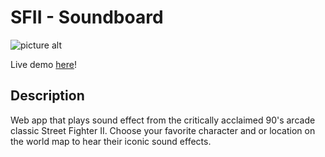 # SFII - Soundboard

![picture alt](https://i.ibb.co/SRzc97x/character-select-1-25.png)

Live demo [here](https://sf-sboard.surge.sh/)!

## Description

Web app that plays sound effect from the critically acclaimed 90's arcade classic Street Fighter II. Choose your favorite character and or location on the world map to hear their iconic sound effects.

&nbsp;
&nbsp;
&nbsp;
